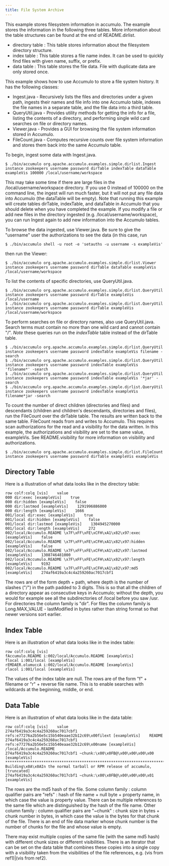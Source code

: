 ```yaml
---
title: File System Archive
---
```


This example stores filesystem information in accumulo.  The example stores the information in the following three tables.  More information about the table structures can be found at the end of README.dirlist.

 * directory table : This table stores information about the filesystem directory structure.
 * index table     : This table stores a file name index.  It can be used to quickly find files with given name, suffix, or prefix.
 * data table      : This table stores the file data.  File with duplicate data are only stored once.  

This example shows how to use Accumulo to store a file system history.  It has the following classes:

 * Ingest.java - Recursively lists the files and directories under a given path, ingests their names and file info into one Accumulo table, indexes the file names in a separate table, and the file data into a third table.
 * QueryUtil.java - Provides utility methods for getting the info for a file, listing the contents of a directory, and performing single wild card searches on file or directory names.
 * Viewer.java - Provides a GUI for browsing the file system information stored in Accumulo.
 * FileCount.java - Computes recursive counts over file system information and stores them back into the same Accumulo table.
 
To begin, ingest some data with Ingest.java.

    $ ./bin/accumulo org.apache.accumulo.examples.simple.dirlist.Ingest instance zookeepers username password dirTable indexTable dataTable exampleVis 100000 /local/username/workspace

This may take some time if there are large files in the /local/username/workspace directory.  If you use 0 instead of 100000 on the command line, the ingest will run much faster, but it will not put any file data into Accumulo (the dataTable will be empty).
Note that running this example will create tables dirTable, indexTable, and dataTable in Accumulo that you should delete when you have completed the example.
If you modify a file or add new files in the directory ingested (e.g. /local/username/workspace), you can run Ingest again to add new information into the Accumulo tables.

To browse the data ingested, use Viewer.java.  Be sure to give the "username" user the authorizations to see the data (in this case, run

    $ ./bin/accumulo shell -u root -e 'setauths -u username -s exampleVis'

then run the Viewer:

    $ ./bin/accumulo org.apache.accumulo.examples.simple.dirlist.Viewer instance zookeepers username password dirTable dataTable exampleVis /local/username/workspace

To list the contents of specific directories, use QueryUtil.java.

    $ ./bin/accumulo org.apache.accumulo.examples.simple.dirlist.QueryUtil instance zookeepers username password dirTable exampleVis /local/username
    $ ./bin/accumulo org.apache.accumulo.examples.simple.dirlist.QueryUtil instance zookeepers username password dirTable exampleVis /local/username/workspace

To perform searches on file or directory names, also use QueryUtil.java.  Search terms must contain no more than one wild card and cannot contain "/".
*Note* these queries run on the _indexTable_ table instead of the dirTable table.

    $ ./bin/accumulo org.apache.accumulo.examples.simple.dirlist.QueryUtil instance zookeepers username password indexTable exampleVis filename -search
    $ ./bin/accumulo org.apache.accumulo.examples.simple.dirlist.QueryUtil instance zookeepers username password indexTable exampleVis 'filename*' -search
    $ ./bin/accumulo org.apache.accumulo.examples.simple.dirlist.QueryUtil instance zookeepers username password indexTable exampleVis '*jar' -search
    $ ./bin/accumulo org.apache.accumulo.examples.simple.dirlist.QueryUtil instance zookeepers username password indexTable exampleVis filename*jar -search

To count the number of direct children (directories and files) and descendants (children and children's descendants, directories and files), run the FileCount over the dirTable table.
The results are written back to the same table.  FileCount reads from and writes to Accumulo.  This requires scan authorizations for the read and a visibility for the data written.
In this example, the authorizations and visibility are set to the same value, exampleVis.  See README.visibility for more information on visibility and authorizations.

    $ ./bin/accumulo org.apache.accumulo.examples.simple.dirlist.FileCount instance zookeepers username password dirTable exampleVis exampleVis

## Directory Table

Here is a illustration of what data looks like in the directory table:

    row colf:colq [vis]    value
    000 dir:exec [exampleVis]    true
    000 dir:hidden [exampleVis]    false
    000 dir:lastmod [exampleVis]    1291996886000
    000 dir:length [exampleVis]    1666
    001/local dir:exec [exampleVis]    true
    001/local dir:hidden [exampleVis]    false
    001/local dir:lastmod [exampleVis]    1304945270000
    001/local dir:length [exampleVis]    272
    002/local/Accumulo.README \x7F\xFF\xFE\xCFH\xA1\x82\x97:exec [exampleVis]    false
    002/local/Accumulo.README \x7F\xFF\xFE\xCFH\xA1\x82\x97:hidden [exampleVis]    false
    002/local/Accumulo.README \x7F\xFF\xFE\xCFH\xA1\x82\x97:lastmod [exampleVis]    1308746481000
    002/local/Accumulo.README \x7F\xFF\xFE\xCFH\xA1\x82\x97:length [exampleVis]    9192
    002/local/Accumulo.README \x7F\xFF\xFE\xCFH\xA1\x82\x97:md5 [exampleVis]    274af6419a3c4c4a259260ac7017cbf1

The rows are of the form depth + path, where depth is the number of slashes ("/") in the path padded to 3 digits.  This is so that all the children of a directory appear as consecutive keys in Accumulo; without the depth, you would for example see all the subdirectories of /local before you saw /usr.
For directories the column family is "dir".  For files the column family is Long.MAX_VALUE - lastModified in bytes rather than string format so that newer versions sort earlier.

## Index Table

Here is an illustration of what data looks like in the index table:

    row colf:colq [vis]
    fAccumulo.README i:002/local/Accumulo.README [exampleVis]
    flocal i:001/local [exampleVis]
    rEMDAER.olumuccA i:002/local/Accumulo.README [exampleVis]
    rlacol i:001/local [exampleVis]

The values of the index table are null.  The rows are of the form "f" + filename or "r" + reverse file name.  This is to enable searches with wildcards at the beginning, middle, or end.

## Data Table

Here is an illustration of what data looks like in the data table:

    row colf:colq [vis]    value
    274af6419a3c4c4a259260ac7017cbf1 refs:e77276a2b56e5c15b540eaae32b12c69\x00filext [exampleVis]    README
    274af6419a3c4c4a259260ac7017cbf1 refs:e77276a2b56e5c15b540eaae32b12c69\x00name [exampleVis]    /local/Accumulo.README
    274af6419a3c4c4a259260ac7017cbf1 ~chunk:\x00\x0FB@\x00\x00\x00\x00 [exampleVis]    *******************************************************************************\x0A1. Building\x0A\x0AIn the normal tarball or RPM release of accumulo, [truncated]
    274af6419a3c4c4a259260ac7017cbf1 ~chunk:\x00\x0FB@\x00\x00\x00\x01 [exampleVis]

The rows are the md5 hash of the file.  Some column family : column qualifier pairs are "refs" : hash of file name + null byte + property name, in which case the value is property value.  There can be multiple references to the same file which are distinguished by the hash of the file name.
Other column family : column qualifier pairs are "~chunk" : chunk size in bytes + chunk number in bytes, in which case the value is the bytes for that chunk of the file.  There is an end of file data marker whose chunk number is the number of chunks for the file and whose value is empty.

There may exist multiple copies of the same file (with the same md5 hash) with different chunk sizes or different visibilities.  There is an iterator that can be set on the data table that combines these copies into a single copy with a visibility taken from the visibilities of the file references, e.g. (vis from ref1)|(vis from ref2). 

